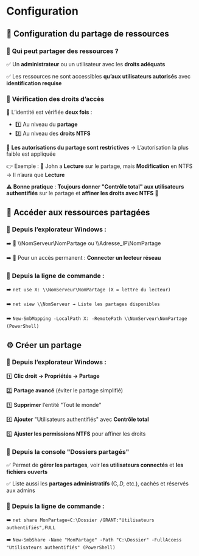 # Configuration

## **🔗 Configuration du partage de ressources**

### 🔹 **Qui peut partager des ressources ?**

✅ Un **administrateur** ou un utilisateur avec les **droits adéquats**

✅ Les ressources ne sont accessibles **qu’aux utilisateurs autorisés** avec **identification requise**



### 🔹 **Vérification des droits d’accès**

🔐 L’identité est vérifiée **deux fois** :

- 1️⃣ Au niveau du **partage**
- 2️⃣ Au niveau des **droits NTFS**

📌 **Les autorisations du partage sont restrictives** → L’autorisation la plus faible est appliquée

👉 Exemple : 🔸 John a **Lecture** sur le partage, mais **Modification** en NTFS → Il n’aura que **Lecture**

⚠️ **Bonne pratique** : **Toujours donner "Contrôle total" aux utilisateurs authentifiés** sur le partage et **affiner les droits avec NTFS** 🔐


## **📂 Accéder aux ressources partagées**

### 📌 **Depuis l’explorateur Windows** :

➡️ 📁 \\\NomServeur\NomPartage ou \\\Adresse_IP\NomPartage

➡️ 📌 Pour un accès permanent : **Connecter un lecteur réseau**



### 📌 **Depuis la ligne de commande** :

➡️ `net use X: \\NomServeur\NomPartage (X = lettre du lecteur)`

➡️ `net view \\NomServeur → Liste les partages disponibles`

➡️ `New-SmbMapping -LocalPath X: -RemotePath \\NomServeur\NomPartage (PowerShell)`



## **⚙️ Créer un partage**

### 📌 **Depuis l’explorateur Windows** :

1️⃣ **Clic droit → Propriétés → Partage**

2️⃣ **Partage avancé** (éviter le partage simplifié)

3️⃣ **Supprimer** l’entité "Tout le monde"

4️⃣ **Ajouter** "Utilisateurs authentifiés" avec **Contrôle total**

5️⃣ **Ajuster les permissions NTFS** pour affiner les droits



### 📌 **Depuis la console "Dossiers partagés"**

✅ Permet de **gérer les partages**, voir **les utilisateurs connectés** et **les fichiers ouverts**

✅ Liste aussi les **partages administratifs** (C$, D$, etc.), cachés et réservés aux admins



### 📌 **Depuis la ligne de commande** :

➡️ `net share MonPartage=C:\Dossier /GRANT:"Utilisateurs authentifiés",FULL`

➡️ `New-SmbShare -Name "MonPartage" -Path "C:\Dossier" -FullAccess "Utilisateurs authentifiés" (PowerShell)`
